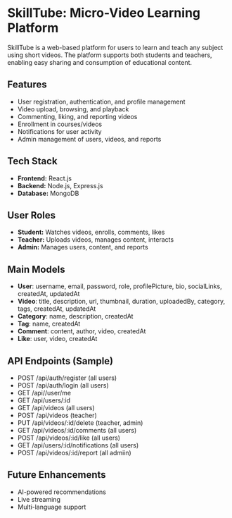 # SkillTube: Micro-Video Learning Platform

SkillTube is a web-based platform for users to learn and teach any subject using short videos. The platform supports both students and teachers, enabling easy sharing and consumption of educational content.

## Features
- User registration, authentication, and profile management
- Video upload, browsing, and playback
- Commenting, liking, and reporting videos
- Enrollment in courses/videos
- Notifications for user activity
- Admin management of users, videos, and reports

## Tech Stack
- **Frontend:** React.js
- **Backend:** Node.js, Express.js
- **Database:** MongoDB

## User Roles
- **Student:** Watches videos, enrolls, comments, likes
- **Teacher:** Uploads videos, manages content, interacts
- **Admin:** Manages users, content, and reports

## Main Models
- **User**: username, email, password, role, profilePicture, bio, socialLinks, createdAt, updatedAt
- **Video**: title, description, url, thumbnail, duration, uploadedBy, category, tags, createdAt, updatedAt
- **Category**: name, description, createdAt
- **Tag**: name, createdAt
- **Comment**: content, author, video, createdAt
- **Like**: user, video, createdAt


## API Endpoints (Sample)
- POST /api/auth/register (all users)
- POST /api/auth/login (all users)
- GET /api//user/me
- GET /api/users/:id
- GET /api/videos  (all users)
- POST /api/videos (teacher)
- PUT /api/videos/:id/delete (teacher,  admin)
- GET /api/videos/:id/comments (all users)
- POST /api/videos/:id/like (all users)
- GET /api/users/:id/notifications (all users)
- POST /api/videos/:id/report (all admiin)

## Future Enhancements
- AI-powered recommendations
- Live streaming
- Multi-language support
